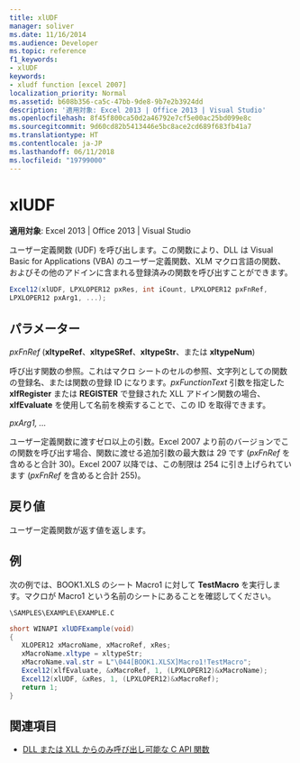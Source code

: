 ```yaml
---
title: xlUDF
manager: soliver
ms.date: 11/16/2014
ms.audience: Developer
ms.topic: reference
f1_keywords:
- xlUDF
keywords:
- xludf function [excel 2007]
localization_priority: Normal
ms.assetid: b608b356-ca5c-47bb-9de8-9b7e2b3924dd
description: '適用対象: Excel 2013 | Office 2013 | Visual Studio'
ms.openlocfilehash: 8f45f800ca50d2a46792e7cf5e00ac25bd099e8c
ms.sourcegitcommit: 9d60cd82b5413446e5bc8ace2cd689f683fb41a7
ms.translationtype: HT
ms.contentlocale: ja-JP
ms.lasthandoff: 06/11/2018
ms.locfileid: "19799000"
---
```

# <a name="xludf"></a>xlUDF

**適用対象**: Excel 2013 | Office 2013 | Visual Studio 
  
ユーザー定義関数 (UDF) を呼び出します。この関数により、DLL は Visual Basic for Applications (VBA) のユーザー定義関数、XLM マクロ言語の関数、およびその他のアドインに含まれる登録済みの関数を呼び出すことができます。
  
```cs
Excel12(xlUDF, LPXLOPER12 pxRes, int iCount, LPXLOPER12 pxFnRef,
LPXLOPER12 pxArg1, ...);
```

## <a name="parameters"></a>パラメーター

_pxFnRef_ (**xltypeRef**、**xltypeSRef**、**xltypeStr**、または **xltypeNum**)
  
呼び出す関数の参照。これはマクロ シートのセルの参照、文字列としての関数の登録名、または関数の登録 ID になります。_pxFunctionText_ 引数を指定した **xlfRegister** または **REGISTER** で登録された XLL アドイン関数の場合、**xlfEvaluate** を使用して名前を検索することで、この ID を取得できます。 
  
_pxArg1, ..._
  
ユーザー定義関数に渡すゼロ以上の引数。Excel 2007 より前のバージョンでこの関数を呼び出す場合、関数に渡せる追加引数の最大数は 29 です (_pxFnRef_ を含めると合計 30)。Excel 2007 以降では、この制限は 254 に引き上げられています (_pxFnRef_ を含めると合計 255)。
  
## <a name="return-value"></a>戻り値

ユーザー定義関数が返す値を返します。
  
## <a name="example"></a>例

次の例では、BOOK1.XLS のシート Macro1 に対して **TestMacro** を実行します。マクロが Macro1 という名前のシートにあることを確認してください。 
  
`\SAMPLES\EXAMPLE\EXAMPLE.C`
  
```cs
short WINAPI xlUDFExample(void)
{       
   XLOPER12 xMacroName, xMacroRef, xRes;
   xMacroName.xltype = xltypeStr;
   xMacroName.val.str = L"\044[BOOK1.XLSX]Macro1!TestMacro";
   Excel12(xlfEvaluate, &xMacroRef, 1, (LPXLOPER12)&xMacroName);
   Excel12(xlUDF, &xRes, 1, (LPXLOPER12)&xMacroRef);
   return 1;
}
```

## <a name="see-also"></a>関連項目

- [DLL または XLL からのみ呼び出し可能な C API 関数](c-api-functions-that-can-be-called-only-from-a-dll-or-xll.md)

